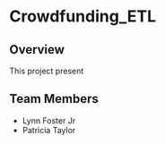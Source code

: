# Crowdfunding_ETL

## Overview
This project present
## Team Members
- Lynn Foster Jr
- Patricia Taylor

